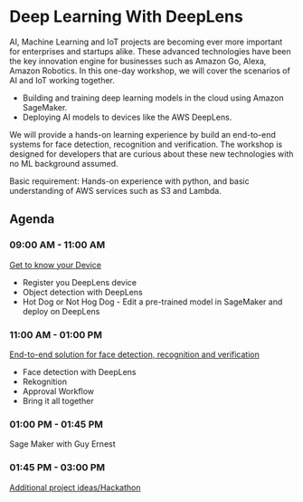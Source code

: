 # Deep Learning With DeepLens

AI, Machine Learning and IoT projects are becoming ever more important for enterprises and startups alike. These advanced technologies have been the key innovation engine for businesses such as Amazon Go, Alexa, Amazon Robotics. In this one-day workshop, we will cover the scenarios of AI and IoT working together.

- Building and training deep learning models in the cloud using Amazon SageMaker.  
- Deploying AI models to devices like the AWS DeepLens.

We will provide a hands-on learning experience by build an end-to-end systems for face detection, recognition and verification. The workshop is designed for developers that are curious about these new technologies with no ML background assumed.   

Basic requirement: Hands-on experience with python, and basic understanding of AWS services such as S3 and Lambda.

## Agenda

### 09:00 AM - 11:00 AM
[Get to know your Device](1-KnowYourDevice)
   - Register you DeepLens device
   - Object detection with DeepLens
   - Hot Dog or Not Hog Dog - Edit a pre-trained model in SageMaker and deploy on DeepLens
### 11:00 AM - 01:00 PM
[End-to-end solution for face detection, recognition and verification](2-FaceDetectionAndVerification)
   - Face detection with DeepLens
   - Rekognition
   - Approval Workflow
   - Bring it all together
### 01:00 PM - 01:45 PM
Sage Maker with Guy Ernest
### 01:45 PM - 03:00 PM
[Additional project ideas/Hackathon](3-ProjectIdeas)
